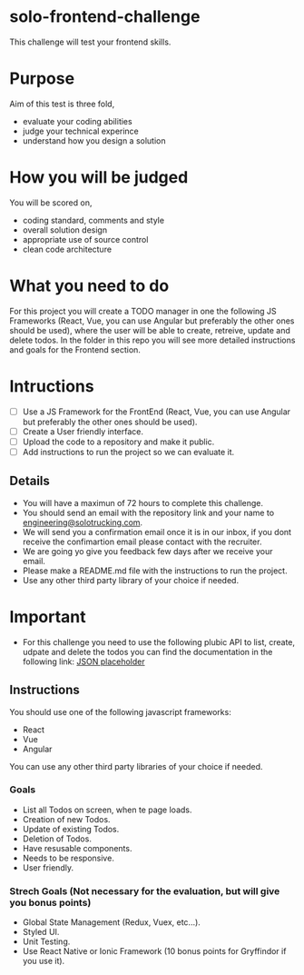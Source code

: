 # solo-frontend-challenge

This challenge will test your frontend skills.

# Purpose
Aim of this test is three fold,

- evaluate your coding abilities 
- judge your technical experince
- understand how you design a solution

# How you will be judged
You will be scored on,

- coding standard, comments and style
- overall solution design
- appropriate use of source control
- clean code architecture

# What you need to do

For this project you will create a TODO manager in one the following JS Frameworks (React, Vue, you can use Angular but preferably the other ones should be used), where the user will be able to create, retreive, update and delete todos. In the folder in this repo you will see more detailed instructions and goals for the Frontend section.

# Intructions

- [ ] Use a JS Framework for the FrontEnd (React, Vue, you can use Angular but preferably the other ones should be used).
- [ ] Create a User friendly interface.
- [ ] Upload the code to a repository and make it public.
- [ ] Add instructions to run the project so we can evaluate it.

## Details

- You will have a maximun of 72 hours to complete this challenge.
- You should send an email with the repository link and your name to [engineering@solotrucking.com](mailto:engineering@solotrucking.com).
- We will send you a confirmation email once it is in our inbox, if you dont receive the confimartion email please contact with the recruiter.
- We are going yo give you feedback few days after we receive your email.
- Please make a README.md file with the instructions to run the project.
- Use any other third party library of your choice if needed.


# Important
*  For this challenge you need to use the following plubic API to list, create, udpate and delete the todos you can find the documentation in the following link: [JSON placeholder](https://jsonplaceholder.typicode.com/)

## Instructions
You should use one of the following javascript frameworks:
* React
* Vue
* Angular

You can use any other third party libraries of your choice if needed. 

### Goals
* List all Todos on screen, when te page loads.
* Creation of new Todos.
* Update of existing Todos.
* Deletion of Todos.
* Have resusable components.
* Needs to be responsive.
* User friendly.

### Strech Goals (Not necessary for the evaluation, but will give you bonus points)
* Global State Management (Redux, Vuex, etc...).
* Styled UI.
* Unit Testing.
* Use React Native or Ionic Framework (10 bonus points for Gryffindor if you use it).
